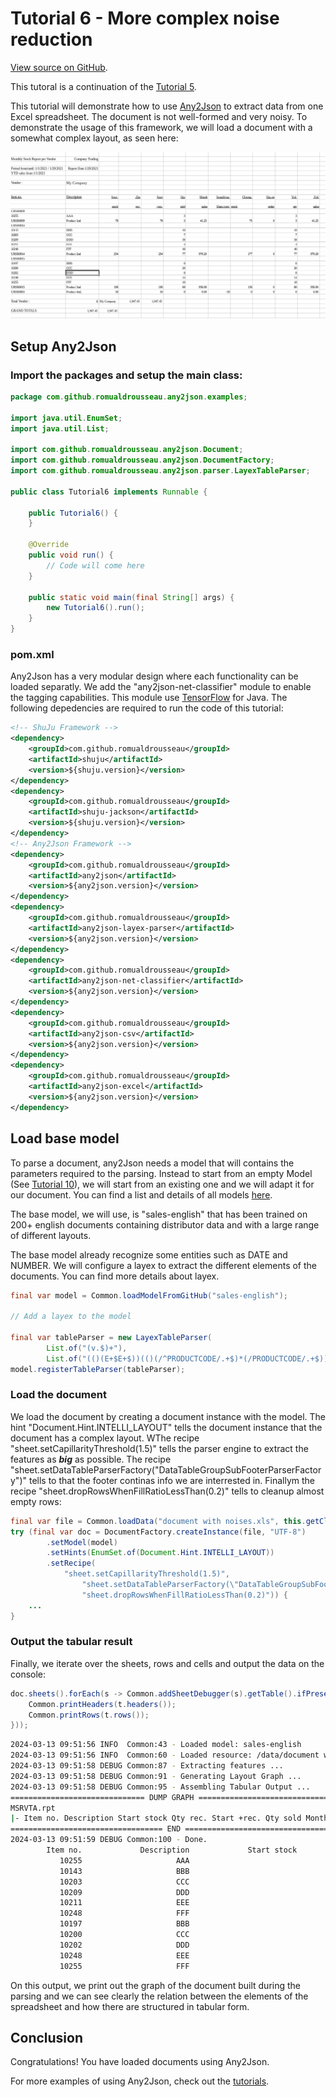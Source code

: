 # Tutorial 6 - More complex noise reduction

[View source on GitHub](https://github.com/RomualdRousseau/Any2Json-Examples).

This tutoral is a continuation of the [Tutorial 5](tutorial_5.md).

This tutorial will demonstrate how to use [Any2Json](https://github.com/RomualdRousseau/Any2Json) to extract data from
one Excel spreadsheet. The document is not well-formed and very noisy. To demonstrate the usage of this framework, we
will load a document with a somewhat complex layout, as seen here:

![document with noises](images/tutorial6_data.png)

## Setup Any2Json

### Import the packages and setup the main class:

```java
package com.github.romualdrousseau.any2json.examples;

import java.util.EnumSet;
import java.util.List;

import com.github.romualdrousseau.any2json.Document;
import com.github.romualdrousseau.any2json.DocumentFactory;
import com.github.romualdrousseau.any2json.parser.LayexTableParser;

public class Tutorial6 implements Runnable {

    public Tutorial6() {
    }

    @Override
    public void run() {
        // Code will come here
    }

    public static void main(final String[] args) {
        new Tutorial6().run();
    }
}
```

### pom.xml

Any2Json has a very modular design where each functionality can be loaded separatly. We add the "any2json-net-classifier"
module to enable the tagging capabilities. This module use [TensorFlow](https://www.tensorflow.org/) for Java. The
following depedencies are required to run the code of this tutorial:

```xml
<!-- ShuJu Framework -->
<dependency>
    <groupId>com.github.romualdrousseau</groupId>
    <artifactId>shuju</artifactId>
    <version>${shuju.version}</version>
</dependency>
<dependency>
    <groupId>com.github.romualdrousseau</groupId>
    <artifactId>shuju-jackson</artifactId>
    <version>${shuju.version}</version>
</dependency>
<!-- Any2Json Framework -->
<dependency>
    <groupId>com.github.romualdrousseau</groupId>
    <artifactId>any2json</artifactId>
    <version>${any2json.version}</version>
</dependency>
<dependency>
    <groupId>com.github.romualdrousseau</groupId>
    <artifactId>any2json-layex-parser</artifactId>
    <version>${any2json.version}</version>
</dependency>
<dependency>
    <groupId>com.github.romualdrousseau</groupId>
    <artifactId>any2json-net-classifier</artifactId>
    <version>${any2json.version}</version>
</dependency>
<dependency>
    <groupId>com.github.romualdrousseau</groupId>
    <artifactId>any2json-csv</artifactId>
    <version>${any2json.version}</version>
</dependency>
<dependency>
    <groupId>com.github.romualdrousseau</groupId>
    <artifactId>any2json-excel</artifactId>
    <version>${any2json.version}</version>
</dependency>
```

## Load base model

To parse a document, any2Json needs a model that will contains the parameters required to the parsing. Instead to start
from an empty Model (See [Tutorial 10](tutorial_10.md)), we will start from an existing one and we will adapt it for our
document. You can find a list and details of all models [here](https://github.com/RomualdRousseau/Any2Json-Models/).

The base model, we will use, is "sales-english" that has been trained on 200+ english documents containing distributor
data and with a large range of different layouts.

The base model already recognize some entities such as DATE and NUMBER. We will configure a layex to extract the
different elements of the documents. You can find more details about layex.

```java
final var model = Common.loadModelFromGitHub("sales-english");

// Add a layex to the model

final var tableParser = new LayexTableParser(
        List.of("(v.$)+"),
        List.of("(()(E+$E+$))(()(/^PRODUCTCODE/.+$)*(/PRODUCTCODE/.+$))+()"));
model.registerTableParser(tableParser);
```

### Load the document

We load the document by creating a document instance with the model. The hint "Document.Hint.INTELLI_LAYOUT" tells
the document instance that the document has a complex layout. WThe recipe "sheet.setCapillarityThreshold(1.5)" tells the
parser engine to extract the features as ***big*** as possible. The recipe "sheet.setDataTableParserFactory(\"DataTableGroupSubFooterParserFactory\")"
tells to that the footer continas info we are interrested in. Finallym the recipe "sheet.dropRowsWhenFillRatioLessThan(0.2)" 
tells to cleanup almost empty rows:

```java
final var file = Common.loadData("document with noises.xls", this.getClass());
try (final var doc = DocumentFactory.createInstance(file, "UTF-8")
        .setModel(model)
        .setHints(EnumSet.of(Document.Hint.INTELLI_LAYOUT))
        .setRecipe(
            "sheet.setCapillarityThreshold(1.5)",
                "sheet.setDataTableParserFactory(\"DataTableGroupSubFooterParserFactory\")",
                "sheet.dropRowsWhenFillRatioLessThan(0.2)")) {
    ...
}
```

### Output the tabular result

Finally, we iterate over the sheets, rows and cells and output the data on the console:

```java
doc.sheets().forEach(s -> Common.addSheetDebugger(s).getTable().ifPresent(t -> {
    Common.printHeaders(t.headers());
    Common.printRows(t.rows());
}));
```

```bash
2024-03-13 09:51:56 INFO  Common:43 - Loaded model: sales-english
2024-03-13 09:51:56 INFO  Common:60 - Loaded resource: /data/document with noises.xls
2024-03-13 09:51:58 DEBUG Common:87 - Extracting features ...
2024-03-13 09:51:58 DEBUG Common:91 - Generating Layout Graph ...
2024-03-13 09:51:58 DEBUG Common:95 - Assembling Tabular Output ...
============================== DUMP GRAPH ===============================
MSRVTA.rpt
|- Item no. Description Start stock Qty rec. Start +rec. Qty sold Month sales Sampl/exp. Dam./corr. Closing stock Qty on order Ytd qty Ytd sales PRODUCTCODE #GROUP? DATA(0, 0, 11, 18, 19, 17) (1)
================================== END ==================================
2024-03-13 09:51:59 DEBUG Common:100 - Done.
        Item no.             Description             Start stock                Qty rec.             Start +rec.                Qty sold             Month sales        Sampl/exp. Dam./           Closing stock     Qty on order                 Ytd qty               Ytd sales        PRODUCTCODE #GRO
           10255                     AAA                                                                                               3                                                                                                                3                                        URSR0009
           10143                     BBB                                                                                              10                                                                                                               10                                        URSR0014
           10203                     CCC                                                                                               7                                                                                                                7                                        URSR0014
           10209                     DDD                                                                                              16                                                                                                               16                                        URSR0014
           10211                     EEE                                                                                               4                                                                                                                4                                        URSR0014
           10248                     FFF                                                                                              40                                                                                                               40                                        URSR0014
           10197                     BBB                                                                                               8                                                                                                                8                                        URSR0015
           10200                     CCC                                                                                              20                                                                                                               20                                        URSR0015
           10202                     DDD                                                                                               8                                                                                                                8                                        URSR0015
           10248                     EEE                                                                                              14                                                                                                               14                                        URSR0015
           10255                     FFF                                                                                              10                                                                                                               10                                        URSR0015
```

On this output, we print out the graph of the document built during the parsing and we can see clearly the relation
between the elements of the spreadsheet and how there are structured in tabular form.

## Conclusion

Congratulations! You have loaded documents using Any2Json.

For more examples of using Any2Json, check out the [tutorials](index.md).